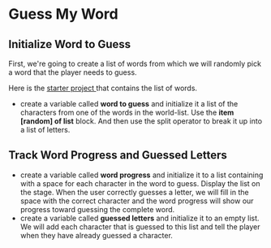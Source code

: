 # Guess My Word

## Initialize Word to Guess

First, we're going to create a list of words from which we will randomly pick a word that the player needs to guess.

Here is the [starter project ](https://snap.berkeley.edu/snap/snap.html#present:Username=annechinn&ProjectName=Guess%20My%20Word%20-%20Starter)that contains the list of words.

* create a variable called **word to guess** and initialize it a list of the characters from one of the words in the world-list. Use the **item \[random\] of list** block. And then use the split operator to break it up into a list of letters.

## Track Word Progress and Guessed Letters

* create a variable called **word progress** and initialize it to a list containing with a space for each character in the word to guess. Display the list on the stage. When the user correctly guesses a letter, we will fill in the space with the correct character and the word progress will show our progress toward guessing the complete word.
* create a variable called **guessed letters** and initialize it to an empty list. We will add each character that is guessed to this list and tell the player when they have already guessed a character.

